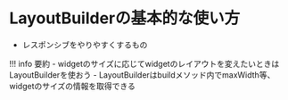 # LayoutBuilderの基本的な使い方
- レスポンシブをやりやすくするもの

!!! info 要約
    - widgetのサイズに応じてwidgetのレイアウトを変えたいときはLayoutBuilderを使おう
    - LayoutBuilderはbuildメソッド内でmaxWidth等、widgetのサイズの情報を取得できる


































